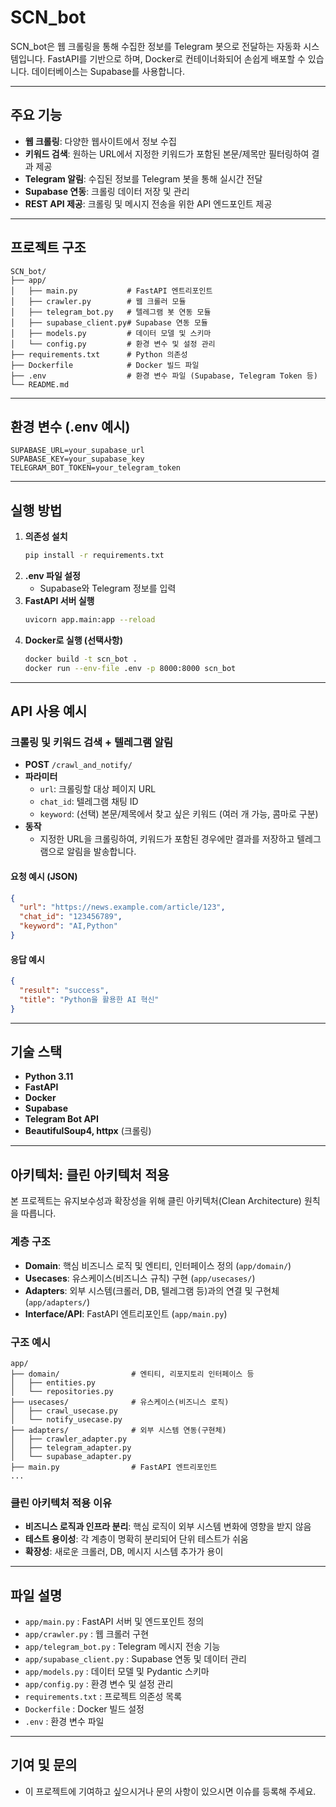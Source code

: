 # SCN_bot

SCN_bot은 웹 크롤링을 통해 수집한 정보를 Telegram 봇으로 전달하는 자동화 시스템입니다. FastAPI를 기반으로 하며, Docker로 컨테이너화되어 손쉽게 배포할 수 있습니다. 데이터베이스는 Supabase를 사용합니다.

---

## 주요 기능
- **웹 크롤링**: 다양한 웹사이트에서 정보 수집
- **키워드 검색**: 원하는 URL에서 지정한 키워드가 포함된 본문/제목만 필터링하여 결과 제공
- **Telegram 알림**: 수집된 정보를 Telegram 봇을 통해 실시간 전달
- **Supabase 연동**: 크롤링 데이터 저장 및 관리
- **REST API 제공**: 크롤링 및 메시지 전송을 위한 API 엔드포인트 제공

---

## 프로젝트 구조
```
SCN_bot/
├── app/
│   ├── main.py           # FastAPI 엔트리포인트
│   ├── crawler.py        # 웹 크롤러 모듈
│   ├── telegram_bot.py   # 텔레그램 봇 연동 모듈
│   ├── supabase_client.py# Supabase 연동 모듈
│   ├── models.py         # 데이터 모델 및 스키마
│   └── config.py         # 환경 변수 및 설정 관리
├── requirements.txt      # Python 의존성
├── Dockerfile            # Docker 빌드 파일
├── .env                  # 환경 변수 파일 (Supabase, Telegram Token 등)
└── README.md
```

---

## 환경 변수 (.env 예시)
```
SUPABASE_URL=your_supabase_url
SUPABASE_KEY=your_supabase_key
TELEGRAM_BOT_TOKEN=your_telegram_token
```

---

## 실행 방법
1. **의존성 설치**
   ```bash
   pip install -r requirements.txt
   ```
2. **.env 파일 설정**
   - Supabase와 Telegram 정보를 입력
3. **FastAPI 서버 실행**
   ```bash
   uvicorn app.main:app --reload
   ```
4. **Docker로 실행 (선택사항)**
   ```bash
   docker build -t scn_bot .
   docker run --env-file .env -p 8000:8000 scn_bot
   ```

---

## API 사용 예시

### 크롤링 및 키워드 검색 + 텔레그램 알림

- **POST** `/crawl_and_notify/`
- **파라미터**
    - `url`: 크롤링할 대상 페이지 URL
    - `chat_id`: 텔레그램 채팅 ID
    - `keyword`: (선택) 본문/제목에서 찾고 싶은 키워드 (여러 개 가능, 콤마로 구분)
- **동작**
    - 지정한 URL을 크롤링하여, 키워드가 포함된 경우에만 결과를 저장하고 텔레그램으로 알림을 발송합니다.

#### 요청 예시 (JSON)
```json
{
  "url": "https://news.example.com/article/123",
  "chat_id": "123456789",
  "keyword": "AI,Python"
}
```

#### 응답 예시
```json
{
  "result": "success",
  "title": "Python을 활용한 AI 혁신"
}
```

---

## 기술 스택
- **Python 3.11**
- **FastAPI**
- **Docker**
- **Supabase**
- **Telegram Bot API**
- **BeautifulSoup4, httpx** (크롤링)

---

## 아키텍처: 클린 아키텍처 적용

본 프로젝트는 유지보수성과 확장성을 위해 클린 아키텍처(Clean Architecture) 원칙을 따릅니다.

### 계층 구조
- **Domain**: 핵심 비즈니스 로직 및 엔티티, 인터페이스 정의 (`app/domain/`)
- **Usecases**: 유스케이스(비즈니스 규칙) 구현 (`app/usecases/`)
- **Adapters**: 외부 시스템(크롤러, DB, 텔레그램 등)과의 연결 및 구현체 (`app/adapters/`)
- **Interface/API**: FastAPI 엔트리포인트 (`app/main.py`)

### 구조 예시
```
app/
├── domain/                # 엔티티, 리포지토리 인터페이스 등
│   ├── entities.py
│   └── repositories.py
├── usecases/              # 유스케이스(비즈니스 로직)
│   ├── crawl_usecase.py
│   └── notify_usecase.py
├── adapters/              # 외부 시스템 연동(구현체)
│   ├── crawler_adapter.py
│   ├── telegram_adapter.py
│   └── supabase_adapter.py
├── main.py                # FastAPI 엔트리포인트
...
```

### 클린 아키텍처 적용 이유
- **비즈니스 로직과 인프라 분리**: 핵심 로직이 외부 시스템 변화에 영향을 받지 않음
- **테스트 용이성**: 각 계층이 명확히 분리되어 단위 테스트가 쉬움
- **확장성**: 새로운 크롤러, DB, 메시지 시스템 추가가 용이

---

## 파일 설명
- `app/main.py` : FastAPI 서버 및 엔드포인트 정의
- `app/crawler.py` : 웹 크롤러 구현
- `app/telegram_bot.py` : Telegram 메시지 전송 기능
- `app/supabase_client.py` : Supabase 연동 및 데이터 관리
- `app/models.py` : 데이터 모델 및 Pydantic 스키마
- `app/config.py` : 환경 변수 및 설정 관리
- `requirements.txt` : 프로젝트 의존성 목록
- `Dockerfile` : Docker 빌드 설정
- `.env` : 환경 변수 파일

---

## 기여 및 문의
- 이 프로젝트에 기여하고 싶으시거나 문의 사항이 있으시면 이슈를 등록해 주세요.
